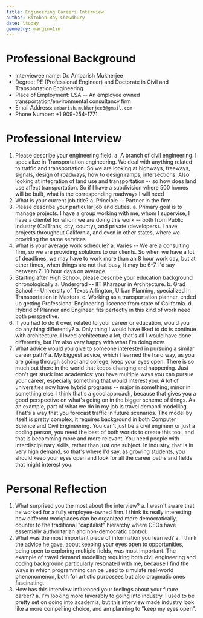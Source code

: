 ```yaml
---
title: Engineering Careers Interview
author: Ritoban Roy-Chowdhury
date: \today
geometry: margin=1in
---
```


# Professional Background
* Interviewee name: Dr. Ambarish Mukherjee
* Degree: PE (Professional Engineer) and Doctorate in Civil and Transportation Engineering
* Place of Employment: LSA -- An employee owned transportation/environmental consultancy firm
* Email Address: `ambarish.mukherjee3@gmail.com`
* Phone Number: +1 909-254-1771

# Professional Interview

1. Please describe your engineering field.
    a. A branch of civil engineering. I specialize in Transportation engineering. We deal with anything related to traffic and transportation. So we are looking at highways, freeways, signals, design of roadways, how to design ramps, intersections. Also looking at integration of land use and transportation -- so how does land use affect transportation. So if I have a subdivision where 500 homes will be built, what is the corresponding roadways I will need
2. What is your current job title?
    a. Principle -- Partner in the firm
3. Please describe your particular job and duties.
    a. Primary goal is to manage projects. I have a group working with me, whom I supervise, I have a clientel for whom we are doing this work -- both from Public industry (CalTrans, city, county), and private (developers). I have projects throughout California, and even in other states, where we providing the same services
4. What is your average work schedule?
    a. Varies -- We are a consulting firm, so we are providing solutions to our clients. So when we have a lot of deadlines, we may have to work more than an 8 hour work day, but at other times, when things are not that busy, it may be 6-7. I'd say between 7-10 hour days on average. 
5. Starting after High School, please describe your education background chronologically
    a. Undergrad -- IIT Kharapur in Architecture.
    b. Grad School -- University of Texas Arlington, Urban Planning, specialized in Transportation in Masters.
    c. Working as a transportation planner, ended up getting Professional Engineering liscence from state of California.
    d. Hybrid of Planner and Engineer, fits perfectly in this kind of work need both perspective.
6. If you had to do it over, related to your career or education, would you do anything differently?
    a. Only thing I would have liked to do is continue with architecture. I loved architecture a lot, that's all I would have done differently, but I'm also very happy with what I'm doing now.
7. What advice would you give to someone interested in pursuing a similar career path?
    a. My biggest advice, which I learned the hard way, as you are going through school and college, keep your eyes open. There is so much out there in the world that keeps changing and happening. Just don't get stuck into academics: you have multiple ways you can pursue your career, especially something that would interest you. A lot of universities now have hybrid programs -- major in something, minor in something else. I think that's a good approach, because that gives you a good perspective on what's going on in the bigger scheme of things. As an example, part of what we do in my job is travel demand modelling. That's a way that you forecast traffic in future scenarios. The model by itself is pretty complex, it requires background in both Computer Science and Civil Engineering. You can't just be a civil engineer or just a coding person, you need the best of both worlds to create this tool, and that is becomming more and more relevant. You need people with interdisciplinary skills, rather than just one subject. In industry, that is in very high demand, so that's where I'd say, as growing students, you should keep your eyes open and look for all the career paths and fields that might interest you. 

# Personal Reflection
1. What surprised you the most about the interview?
    a. I wasn't aware that he worked for a fully employee-owned firm. I think its really interesting how different workplaces can be organized more democratically, counter to the traditional "capitalist" hierarchy where CEOs have essentially authoritarian and non-democratic control.
2. What was the most important piece of information you learned?
    a. I think the advice he gave, about keeping your eyes open to opportunities, being open to exploring multiple fields, was most important. The example of travel demand modelling requiring both civil engineering and coding background particularly resonated with me, because I find the ways in which programming can be used to simulate real-world phenonomenon, both for artistic purposees but also pragmatic ones fascinating. 
3. How has this interview influenced your feelings about your future career?
    a. I'm looking more favorably to going into industry. I used to be pretty set on going into academia, but this interview made industry look like a more compelling choice, and am planning to "keep my eyes open".  

